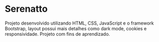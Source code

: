# Serenatto
Projeto desenvolvido utilizando HTML, CSS, JavaScript e o framework Bootstrap, layout possui mais detalhes como dark mode, cookies e responsividade. Projeto com fins de aprendizado.  

